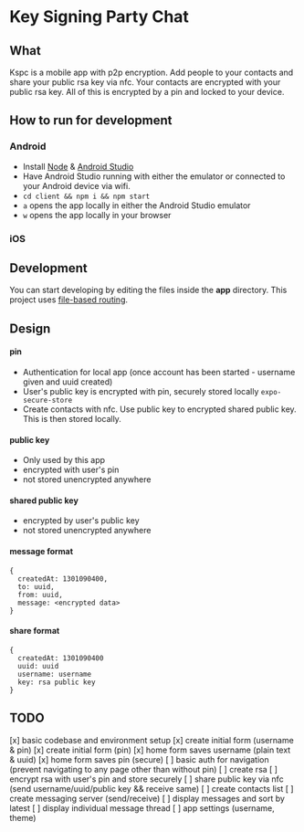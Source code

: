 # Key Signing Party Chat

## What
Kspc is a mobile app with p2p encryption.
Add people to your contacts and share your public rsa key via nfc. Your contacts are encrypted with your public rsa key. All of this is encrypted by a pin and locked to your device.

## How to run for development   
### Android
- Install [Node](https://nodejs.org/en/download/package-manager) & [Android Studio](https://developer.android.com/studio)
- Have Android Studio running with either the emulator or connected to your Android device via wifi.
- `cd client && npm i && npm start`
- `a` opens the app locally in either the Android Studio emulator
- `w` opens the app locally in your browser

### iOS


## Development
You can start developing by editing the files inside the **app** directory. This project uses [file-based routing](https://docs.expo.dev/router/introduction).

## Design
#### pin
- Authentication for local app (once account has been started - username given and uuid created)
- User's public key is encrypted with pin, securely stored locally `expo-secure-store`
- Create contacts with nfc. Use public key to encrypted shared public key. This is then stored locally.

#### public key
- Only used by this app
- encrypted with user's pin
- not stored unencrypted anywhere

#### shared public key
- encrypted by user's public key
- not stored unencrypted anywhere

#### message format
```
{
  createdAt: 1301090400,
  to: uuid,
  from: uuid,
  message: <encrypted data>
}
```

#### share format
```
{
  createdAt: 1301090400
  uuid: uuid
  username: username
  key: rsa public key
}
```

## TODO
[x] basic codebase and environment setup
[x] create initial form (username & pin)
[x] create initial form (pin)
[x] home form saves username (plain text & uuid)
[x] home form saves pin (secure)
[ ] basic auth for navigation (prevent navigating to any page other than without pin)
[ ] create rsa
[ ] encrypt rsa with user's pin and store securely
[ ] share public key via nfc (send username/uuid/public key && receive same)
[ ] create contacts list
[ ] create messaging server (send/receive)
[ ] display messages and sort by latest
[ ] display individual message thread
[ ] app settings (username, theme)